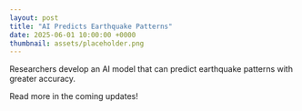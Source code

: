 ```yaml
---
layout: post
title: "AI Predicts Earthquake Patterns"
date: 2025-06-01 10:00:00 +0000
thumbnail: assets/placeholder.png
---
```


Researchers develop an AI model that can predict earthquake patterns with greater accuracy.

Read more in the coming updates!
